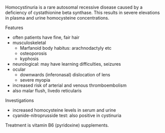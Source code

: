 Homocystinuria is a rare autosomal recessive disease caused by a deficiency of cystathionine beta synthase. This results in severe elevations in plasma and urine homocysteine concentrations.  
  
Features  
* often patients have fine, fair hair
* musculoskeletal
	+ Marfanoid body habitus: arachnodactyly etc
	+ osteoporosis
	+ kyphosis
* neurological: may have learning difficulties, seizures
* ocular
	+ downwards (inferonasal) dislocation of lens
	+ severe myopia
* increased risk of arterial and venous thromboembolism
* also malar flush, livedo reticularis

  
Investigations  
* increased homocysteine levels in serum and urine
* cyanide\-nitroprusside test: also positive in cystinuria

  
Treatment is vitamin B6 (pyridoxine) supplements.